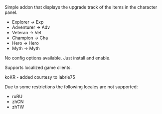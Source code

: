 Simple addon that displays the upgrade track of the items in the character panel.
- Explorer -> Exp
- Adventurer -> Adv
- Veteran -> Vet
- Champion -> Cha
- Hero -> Hero
- Myth -> Myth

No config options available. Just install and enable.

Supports localized game clients. 

koKR - added courtesy to labrie75 

Due to some restrictions the following locales are not supported:

- ruRU
- zhCN
- zhTW

